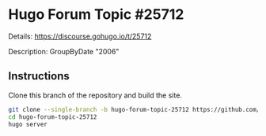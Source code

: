 # Hugo Forum Topic #25712

Details: <https://discourse.gohugo.io/t/25712>

Description: GroupByDate "2006"

## Instructions

Clone this branch of the repository and build the site.

```bash
git clone --single-branch -b hugo-forum-topic-25712 https://github.com/jmooring/hugo-testing hugo-forum-topic-25712
cd hugo-forum-topic-25712
hugo server
```

